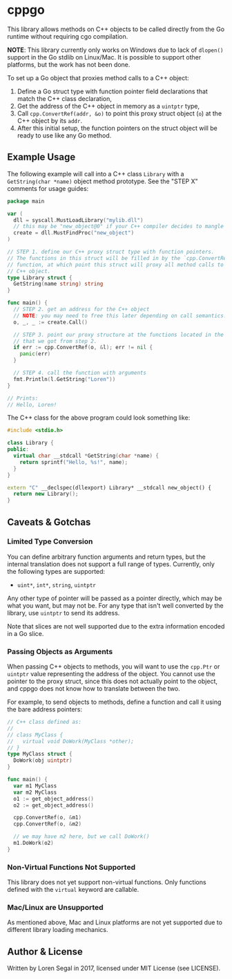 # cppgo

This library allows methods on C++ objects to be called directly from the
Go runtime without requiring cgo compilation.

**NOTE**: This library currently only works on Windows due to lack of `dlopen()`
support in the Go stdlib on Linux/Mac. It is possible to support other platforms,
but the work has not been done.

To set up a Go object that proxies method calls to a C++ object:

1. Define a Go struct type with function pointer field declarations that match
   the C++ class declaration,
2. Get the address of the C++ object in memory as a `uintptr` type,
3. Call `cpp.ConvertRef(addr, &o)` to point this proxy struct object (`o`) at
   the C++ object by its `addr`.
4. After this initial setup, the function pointers on the struct object will be
   ready to use like any Go method.

## Example Usage

The following example will call into a C++ class `Library` with a
`GetString(char *name)` object method prototype. See the "STEP X" comments
for usage guides:

```go
package main

var (
  dll = syscall.MustLoadLibrary("mylib.dll")
  // this may be "new_object@0" if your C++ compiler decides to mangle names.
  create = dll.MustFindProc("new_object")
)

// STEP 1. define our C++ proxy struct type with function pointers.
// The functions in this struct will be filled in by the `cpp.ConvertRef()`
// function, at which point this struct will proxy all method calls to the
// C++ object.
type Library struct {
  GetString(name string) string
}

func main() {
  // STEP 2. get an address for the C++ object
  // NOTE: you may need to free this later depending on call semantics.
  o, _, _ := create.Call()

  // STEP 3. point our proxy structure at the functions located in the object
  // that we got from step 2.
  if err := cpp.ConvertRef(o, &l); err != nil {
    panic(err)
  }

  // STEP 4. call the function with arguments
  fmt.Println(l.GetString("Loren"))
}

// Prints:
// Hello, Loren!
```

The C++ class for the above program could look something like:

```cpp
#include <stdio.h>

class Library {
public:
  virtual char __stdcall *GetString(char *name) {
    return sprintf("Hello, %s!", name);
  }
}

extern "C" __declspec(dllexport) Library* __stdcall new_object() {
  return new Library();
}
```

## Caveats & Gotchas

### Limited Type Conversion

You can define arbitrary function arguments and return types, but the internal
translation does not support a full range of types. Currently, only the
following types are supported:

* `uint*`, `int*`, `string`, `uintptr`

Any other type of pointer will be passed as a pointer directly, which may be
what you want, but may not be. For any type that isn't well converted by
the library, use `uintptr` to send its address.

Note that slices are not well supported due to the extra information
encoded in a Go slice.

### Passing Objects as Arguments

When passing C++ objects to methods, you will want to use the `cpp.Ptr` or
`uintptr` value representing the address of the object. You cannot use the
pointer to the proxy struct, since this does not actually point to the
object, and cppgo does not know how to translate between the two.

For example, to send objects to methods, define a function and call it using
the bare address pointers:

```go
// C++ class defined as:
//
// class MyClass {
//   virtual void DoWork(MyClass *other);
// }
type MyClass struct {
  DoWork(obj uintptr)
}

func main() {
  var m1 MyClass
  var m2 MyClass
  o1 := get_object_address()
  o2 := get_object_address()

  cpp.ConvertRef(o, &m1)
  cpp.ConvertRef(o, &m2)

  // we may have m2 here, but we call DoWork()
  m1.DoWork(o2)
}
```

### Non-Virtual Functions Not Supported

This library does not yet support non-virtual functions. Only functions
defined with the `virtual` keyword are callable.

### Mac/Linux are Unsupported

As mentioned above, Mac and Linux platforms are not yet supported due to
different library loading mechanics.

## Author & License

Written by Loren Segal in 2017, licensed under MIT License (see LICENSE).
